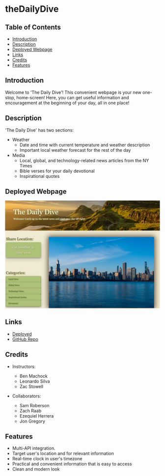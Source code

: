 # theDailyDive

## Table of Contents

- [Introduction](#Introduction)
- [Description](#Description)
- [Deployed Webpage](#Deployed-Webpage)
- [Links](#Links)
- [Credits](#Credits)
- [Features](#Features)

## Introduction

Welcome to 'The Daily Dive'! This convenient webpage is your new one-stop, home-screen! Here, you can get useful information and encouragement at the beginning of your day, all in one place!

## Description

'The Daily Dive' has two sections:

- Weather
  - Date and time with current temperature and weather description
  - Important local weather forecast for the rest of the day
- Media
  - Local, global, and technology-related news articles from the NY Times
  - Bible verses for your daily devotional
  - Inspirational quotes

## Deployed Webpage

![Screenshot](./assets/images/Screenshot.png)

## Links

- [Deployed](https://Chequelito.github.io/theDailyDive/)
- [GitHub Repo](https://github.com/Chequelito/theDailyDive)

## Credits

- Instructors:

  - Ben Machock
  - Leonardo Silva
  - Zac Stowell

- Collaborators:

  - Sam Roberson
  - Zach Raab
  - Ezequiel Herrera
  - Jon Gregory

## Features

- Multi-API integration.
- Target user's location and for relevant information
- Real-time clock in user's timezone
- Practical and convenient information that is easy to access
- Clean and modern look
